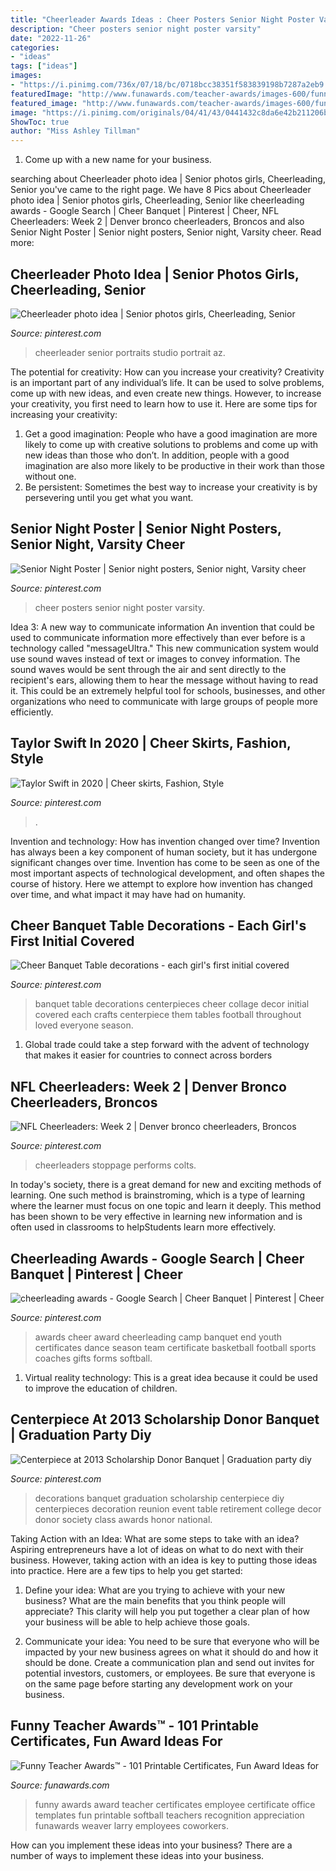 ```yaml
---
title: "Cheerleader Awards Ideas : Cheer Posters Senior Night Poster Varsity"
description: "Cheer posters senior night poster varsity"
date: "2022-11-26"
categories:
- "ideas"
tags: ["ideas"]
images:
- "https://i.pinimg.com/736x/07/18/bc/0718bcc38351f583839198b7287a2eb9.jpg"
featuredImage: "http://www.funawards.com/teacher-awards/images-600/funny-teacher-awards-5.jpg"
featured_image: "http://www.funawards.com/teacher-awards/images-600/funny-teacher-awards-5.jpg"
image: "https://i.pinimg.com/originals/04/41/43/0441432c8da6e42b211206bfc4f1b0dd.jpg"
ShowToc: true
author: "Miss Ashley Tillman"
---
```



1. Come up with a new name for your business.

	

		
searching about Cheerleader photo idea | Senior photos girls, Cheerleading, Senior you've came to the right page. We have 8 Pics about Cheerleader photo idea | Senior photos girls, Cheerleading, Senior like cheerleading awards - Google Search | Cheer Banquet | Pinterest | Cheer, NFL Cheerleaders: Week 2 | Denver bronco cheerleaders, Broncos and also Senior Night Poster | Senior night posters, Senior night, Varsity cheer. Read more:
		
    
## Cheerleader Photo Idea | Senior Photos Girls, Cheerleading, Senior

<img loading=lazy src="https://i.pinimg.com/originals/ed/33/e1/ed33e151d2b65ef005a8ce5ed33df37d.jpg" onerror="this.onerror=null;this.src='https://tse3.mm.bing.net/th?id=OIP.GOxqjah3CiU-5jPAehp-KwHaFS&amp;pid=15.1';" alt="Cheerleader photo idea | Senior photos girls, Cheerleading, Senior">

_Source: pinterest.com_

>cheerleader senior portraits studio portrait az. 

	

The potential for creativity: How can you increase your creativity?
Creativity is an important part of any individual’s life. It can be used to solve problems, come up with new ideas, and even create new things. However, to increase your creativity, you first need to learn how to use it. Here are some tips for increasing your creativity: 
1. Get a good imagination: People who have a good imagination are more likely to come up with creative solutions to problems and come up with new ideas than those who don’t. In addition, people with a good imagination are also more likely to be productive in their work than those without one. 
2. Be persistent: Sometimes the best way to increase your creativity is by persevering until you get what you want.

    
## Senior Night Poster | Senior Night Posters, Senior Night, Varsity Cheer

<img loading=lazy src="https://i.pinimg.com/736x/07/18/bc/0718bcc38351f583839198b7287a2eb9.jpg" onerror="this.onerror=null;this.src='https://tse1.mm.bing.net/th?id=OIP.LOuAiLie6Il-QiwwPzn3GQHaJ3&amp;pid=15.1';" alt="Senior Night Poster | Senior night posters, Senior night, Varsity cheer">

_Source: pinterest.com_

>cheer posters senior night poster varsity. 

	

Idea 3: A new way to communicate information
An invention that could be used to communicate information more effectively than ever before is a technology called "messageUltra." This new communication system would use sound waves instead of text or images to convey information. The sound waves would be sent through the air and sent directly to the recipient's ears, allowing them to hear the message without having to read it. This could be an extremely helpful tool for schools, businesses, and other organizations who need to communicate with large groups of people more efficiently.

    
## Taylor Swift In 2020 | Cheer Skirts, Fashion, Style

<img loading=lazy src="https://i.pinimg.com/736x/36/38/fc/3638fc776b86b7a5c3d86c78e5fbbf21.jpg" onerror="this.onerror=null;this.src='https://tse1.mm.bing.net/th?id=OIP.MkAJcL9gkv7yIv5HS7MsQQHaJ4&amp;pid=15.1';" alt="Taylor Swift in 2020 | Cheer skirts, Fashion, Style">

_Source: pinterest.com_

>. 

	

Invention and technology: How has invention changed over time?
Invention has always been a key component of human society, but it has undergone significant changes over time. Invention has come to be seen as one of the most important aspects of technological development, and often shapes the course of history. Here we attempt to explore how invention has changed over time, and what impact it may have had on humanity.

    
## Cheer Banquet Table Decorations - Each Girl&#039;s First Initial Covered

<img loading=lazy src="https://i.pinimg.com/originals/95/9b/37/959b37684b2962069f2788c8103103d8.jpg" onerror="this.onerror=null;this.src='https://tse1.mm.bing.net/th?id=OIP.IF1q3kg1g1v2teBeJ39DbAHaJ4&amp;pid=15.1';" alt="Cheer Banquet Table decorations - each girl&#039;s first initial covered">

_Source: pinterest.com_

>banquet table decorations centerpieces cheer collage decor initial covered each crafts centerpiece them tables football throughout loved everyone season. 

	

1. Global trade could take a step forward with the advent of technology that makes it easier for countries to connect across borders 

    
## NFL Cheerleaders: Week 2 | Denver Bronco Cheerleaders, Broncos

<img loading=lazy src="https://i.pinimg.com/originals/ef/c1/ee/efc1ee1cfcaa768bced5870742c6991f.jpg" onerror="this.onerror=null;this.src='https://tse4.mm.bing.net/th?id=OIP.Aqj4WQZLblBfdjPFeqqr6wAAAA&amp;pid=15.1';" alt="NFL Cheerleaders: Week 2 | Denver bronco cheerleaders, Broncos">

_Source: pinterest.com_

>cheerleaders stoppage performs colts. 

	

In today's society, there is a great demand for new and exciting methods of learning. One such method is brainstroming, which is a type of learning where the learner must focus on one topic and learn it deeply. This method has been shown to be very effective in learning new information and is often used in classrooms to helpStudents learn more effectively.

    
## Cheerleading Awards - Google Search | Cheer Banquet | Pinterest | Cheer

<img loading=lazy src="https://s-media-cache-ak0.pinimg.com/originals/fa/e5/6e/fae56efc922d325c343671997b7b4b20.jpg" onerror="this.onerror=null;this.src='https://tse4.mm.bing.net/th?id=OIP.-uVu_JItMlw0NnGZe3tLIAHaJl&amp;pid=15.1';" alt="cheerleading awards - Google Search | Cheer Banquet | Pinterest | Cheer">

_Source: pinterest.com_

>awards cheer award cheerleading camp banquet end youth certificates dance season team certificate basketball football sports coaches gifts forms softball. 

	

1. Virtual reality technology: This is a great idea because it could be used to improve the education of children.

    
## Centerpiece At 2013 Scholarship Donor Banquet | Graduation Party Diy

<img loading=lazy src="https://i.pinimg.com/originals/04/41/43/0441432c8da6e42b211206bfc4f1b0dd.jpg" onerror="this.onerror=null;this.src='https://tse1.mm.bing.net/th?id=OIP.pyDuGOtEfliXaJgoXt99TQHaJ4&amp;pid=15.1';" alt="Centerpiece at 2013 Scholarship Donor Banquet | Graduation party diy">

_Source: pinterest.com_

>decorations banquet graduation scholarship centerpiece diy centerpieces decoration reunion event table retirement college decor donor society class awards honor national. 

	

Taking Action with an Idea: What are some steps to take with an idea?
Aspiring entrepreneurs have a lot of ideas on what to do next with their business. However, taking action with an idea is key to putting those ideas into practice. Here are a few tips to help you get started:
1. Define your idea: What are you trying to achieve with your new business? What are the main benefits that you think people will appreciate? This clarity will help you put together a clear plan of how your business will be able to help achieve those goals.

2. Communicate your idea: You need to be sure that everyone who will be impacted by your new business agrees on what it should do and how it should be done. Create a communication plan and send out invites for potential investors, customers, or employees. Be sure that everyone is on the same page before starting any development work on your business.


    
## Funny Teacher Awards™ - 101 Printable Certificates, Fun Award Ideas For

<img loading=lazy src="http://www.funawards.com/teacher-awards/images-600/funny-teacher-awards-5.jpg" onerror="this.onerror=null;this.src='https://tse4.mm.bing.net/th?id=OIP.rXURg5F5AZ6DrdY8z03TqgHaFp&amp;pid=15.1';" alt="Funny Teacher Awards™ - 101 Printable Certificates, Fun Award Ideas for">

_Source: funawards.com_

>funny awards award teacher certificates employee certificate office templates fun printable softball teachers recognition appreciation funawards weaver larry employees coworkers. 

	

How can you implement these ideas into your business?
There are a number of ways to implement these ideas into your business.

